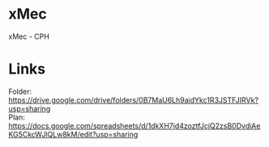 # xMec
xMec - CPH

# Links
Folder: https://drive.google.com/drive/folders/0B7MaU6Lh9aidYkc1R3JSTFJIRVk?usp=sharing<br>
Plan: https://docs.google.com/spreadsheets/d/1dkXH7jd4zoztfJcjQ2zsB0DvdiAeKG5CkcWJlQLw8kM/edit?usp=sharing
